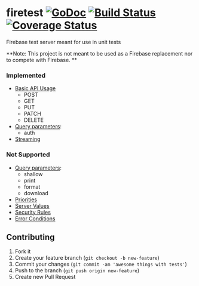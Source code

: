 # firetest [![GoDoc](https://godoc.org/github.com/zabawaba99/firetest?status.svg)](https://godoc.org/github.com/zabawaba99/firetest) [![Build Status](https://travis-ci.org/zabawaba99/firetest.svg?branch=master)](https://travis-ci.org/zabawaba99/firetest) [![Coverage Status](https://coveralls.io/repos/zabawaba99/firetest/badge.svg?branch=master)](https://coveralls.io/r/zabawaba99/firetest)

Firebase test server meant for use in unit tests

**Note: This project is not meant to be used as a Firebase replacement
nor to compete with Firebase. **

### Implemented

* [Basic API Usage](https://www.firebase.com/docs/rest/api/#section-api-usage)
  * POST
  * GET
  * PUT
  * PATCH
  * DELETE
* [Query parameters](https://www.firebase.com/docs/rest/api/#section-query-parameters):
  * auth
* [Streaming](https://www.firebase.com/docs/rest/api/#section-streaming)

### Not Supported

* [Query parameters](https://www.firebase.com/docs/rest/api/#section-query-parameters):
  * shallow
  * print
  * format
  * download
* [Priorities](https://www.firebase.com/docs/rest/api/#section-priorities)
* [Server Values](https://www.firebase.com/docs/rest/api/#section-server-values)
* [Security Rules](https://www.firebase.com/docs/rest/api/#section-security-rules)
* [Error Conditions](https://www.firebase.com/docs/rest/api/#section-error-conditions)

## Contributing

1. Fork it
2. Create your feature branch (`git checkout -b new-feature`)
3. Commit your changes (`git commit -am 'awesome things with tests'`)
4. Push to the branch (`git push origin new-feature`)
5. Create new Pull Request
